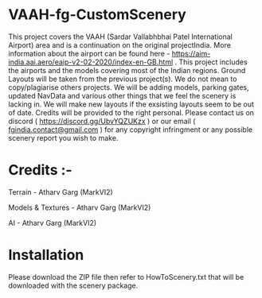 # VAAH-fg-CustomScenery
This project covers the VAAH (Sardar Vallabhbhai Patel International Airport) area and is a continuation on the original projectIndia. More information about the airport can be found here - https://aim-india.aai.aero/eaip-v2-02-2020/index-en-GB.html . This project includes the airports and the models covering most of the Indian regions. Ground Layouts will be taken from the previous project(s). We do not mean to copy/plagiarise others projects. We will be adding models, parking gates, updated NavData and various other things that we feel the scenery is lacking in. We will make new layouts if the exsisting layouts seem to be out of date. Credits will be provided to the right personal. Please contact us on discord ( https://discord.gg/UbvYQZUKzx ) or our email ( fgindia.contact@gmail.com ) for any copyright infringment or any possible scenery report you wish to make.

# Credits :- 
Terrain - Atharv Garg (MarkVI2)

Models & Textures - Atharv Garg (MarkVI2)

AI - Atharv Garg (MarkVI2)

# Installation
Please download the ZIP file then refer to HowToScenery.txt that will be downloaded with the scenery package.